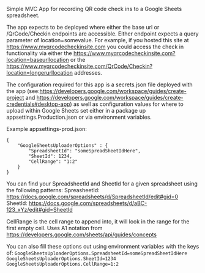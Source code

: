 ﻿Simple MVC App for recording QR code check ins to a Google Sheets spreadsheet.

The app expects to be deployed where either the base url or /QrCode/Checkin endpoints are accessible. Either endpoint expects a query parameter of location=somevalue. 
For example, if you hosted this site at https://www.myqrcodecheckinsite.com you could access the check in functionality via either 
the https://www.myqrcodecheckinsite.com?location=baseurllocation 
or the https://www.myqrcodecheckinsite.com/QrCode/Checkin?location=longerurllocation addresses.

The configuration required for this app is a secrets.json file deployed with the app (see:https://developers.google.com/workspace/guides/create-project and https://developers.google.com/workspace/guides/create-credentials#desktop-app) as well as configuration values for where to upload within Google Sheets set either in a package up appsettings.Production.json or via environment variables.

Example appsettings-prod.json:
```
{
	"GoogleSheetsUploaderOptions" : {
		"SpreadsheetId": "someSpreadSheetIdHere",
		"SheetId": 1234,
		"CellRange": "1:2"
	}
}
```
You can find your SpreadsheetId and SheetId for a given spreadsheet using the following patterns:
SpreasheetId: https://docs.google.com/spreadsheets/d/SpreadsheetId/edit#gid=0
SheetId: https://docs.google.com/spreadsheets/d/aBC-123_xYz/edit#gid=SheetId

CellRange is the cell range to append into, it will look in the range for the first empty cell. Uses A1 notation from https://developers.google.com/sheets/api/guides/concepts

You can also fill these options out using environment variables with the keys of:
`GoogleSheetsUploaderOptions.SpreadsheetId=someSpreadSheetIdHere`
`GoogleSheetsUploaderOptions.SheetId=1234`
`GoogleSheetsUploaderOptions.CellRange=1:2`